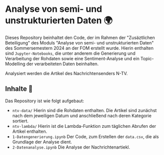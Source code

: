 # Analyse von semi- und unstrukturierten Daten 🌍

Dieses Repository beinhaltet den Code, der im Rahmen der "Zusäztlichen Beteiligung" des Moduls "Analyse von semi- und unstrukturierten Daten" des Sommersemestern 2024 an der FOM erstellt wurde. Hierin enthalten sind `Jupyter-Notebooks`, die unter anderem die Generierung und Verarbeitung der Rohdaten sowie eine Sentiment-Analyse und ein Topic-Modelling der verarbeiteten Daten beinhalten.

Analysiert werden die Artikel des Nachrichtensenders N-TV.

## Inhalte 📕

Das Repository ist wie folgt aufgebaut:

- `ntv-data/` Hierin sind die Rohdaten enthalten. Die Artikel sind zunächst nach dem jeweiligen Datum und anschließend nach deren Kategorie sortiert.
- `ntv-lambda/` Hierin ist die Lambda-Funktion zum täglichen Abrufen der Artikel enthalten.
- `1-Datengenerierung.ipynb` Der Code, zum Erstellen der `data.csv`, die als Grundlage der Analyse dient.
- `2-Datenanalyse.ipynb` Die Analyse der Nachrichtenartiekl.
